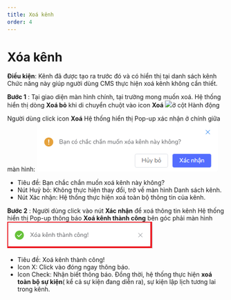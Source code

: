 ```yaml
---
title: Xoá kênh
order: 4
---
```

# Xóa kênh
 **Điều kiện**: Kênh đã được tạo ra trước đó và có hiển thị tại danh sách kênh
 Chức năng này giúp người dùng CMS thực hiện xoá kênh không cần thiết.
 
 **Bước 1** :
Tại giao diện màn hình chính, tại trường mong muốn xoá. 
 Hệ thống hiển thị dòng **Xoá bỏ** khi di chuyển chuột vào icon **Xoá** ![](..\images\icon_delete.png)ở cột Hành động
 
 Người dùng click icon **Xoá**
Hệ thống hiển thị Pop-up xác nhận ở chính giữa màn hình:
 ![](..\images\Popup_Delete_Channel.png)

 * Tiêu đề: Bạn chắc chắn muốn xoá kênh này không?
 * Nút Huỷ bỏ: Không thực hiện thay đổi, trở về màn hình Danh sách kênh.
 * Nút Xác nhận: Hệ thống thực hiện xoá toàn bộ thông tin của kênh.

 **Bước 2** : Người dùng click vào nút **Xác nhận** để xoá thông tin kênh
 Hệ thống hiển thị Pop-up thông báo **Xoá kênh thành công** bên góc phải màn hình 
 ![](..\images\Notice_success_delete_channel.png)
 * Tiêu đề: Xoá kênh thành công!
 * Icon X: Click vào đóng ngay thông báo.
 * Icon Check: Nhận biết thông báo.
Đồng thời, hệ thống thực hiện **xoá toàn bộ sự kiện**( kể cả sự kiện đang diễn ra), sự kiện lập lịch tương lai trong kênh.
